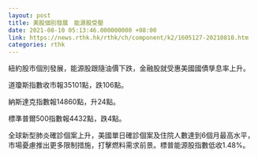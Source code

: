 ```yaml
---
layout: post
title: 美股個別發展　能源股受壓
date: 2021-08-10 05:13:46.000000000 +08:00
link: https://news.rthk.hk/rthk/ch/component/k2/1605127-20210810.htm
categories: rthk
---
```


紐約股市個別發展，能源股跟隨油價下跌，金融股就受惠美國國債孳息率上升。

道瓊斯指數收市報35101點，跌106點。

納斯達克指數報14860點，升24點。

標準普爾500指數報4432點，跌4點。

全球新型肺炎確診個案上升，美國單日確診個案及住院人數達到6個月最高水平，市場憂慮推出更多限制措施，打擊燃料需求前景。標普能源股指數低收1.48%。
